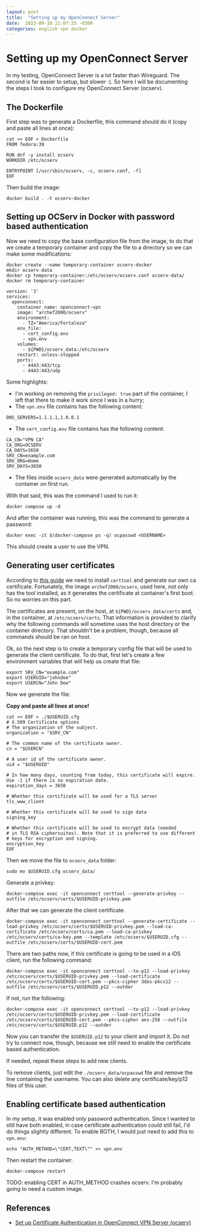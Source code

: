 ```yaml
---
layout: post
title:  "Setting up my OpenConnect Server"
date:  2023-09-10 21:07:25 -0300 
categories: english vpn docker
---
```


# Setting up my OpenConnect Server 

In my testing, OpenConnect Server is a lot faster than Wireguard. The second is far easier to setup, but slower :(. So here I will be documenting the steps I took to configure my OpenConnect Server (ocserv).

## The Dockerfile

First step was to generate a Dockerfile, this command should do it (copy and paste all lines at once):

```
cat << EOF > Dockerfile
FROM fedora:39

RUN dnf -y install ocserv
WORKDIR /etc/ocserv

ENTRYPOINT [/usr/sbin/ocserv, -c, ocserv.conf, -f]
EOF
```

Then build the image:

```
docker build . -t ocserv-docker
```

## Setting up OCServ in Docker with password based authentication

Now we need to copy the base configuration file from the image, to do that we create a temporary container and copy the file to a directory so we can make some modifications:

```
docker create --name temporary-container ocserv-docker
mkdir ocserv-data
docker cp temporary-container:/etc/ocserv/ocserv.conf ocserv-data/
docker rm temporary-container
```

```
version: '3'
services:
  openconnect:
    container_name: openconnect-vpn
    image: "archef2000/ocserv"
    environment:
      - TZ="America/Fortaleza"
    env_file: 
      - cert_config.env
      - vpn.env
    volumes:
      - ${PWD}/ocserv_data:/etc/ocserv
    restart: unless-stopped
    ports:
      - 4443:443/tcp
      - 4443:443/udp
```

Some highlights:
- I'm working on removing the `privileged: true` part of the container, I left that there to make it work since I was in a hurry;
- The `vpn.env` file contains has the following content:
```
DNS_SERVERS=1.1.1.1,1.0.0.1
```
- The `cert_config.env` file contains has the following content:
```
CA_CN="VPN CA"
CA_ORG=OCSERV
CA_DAYS=3650
SRV_CN=example.com
SRV_ORG=Home
SRV_DAYS=3650
```
- The files inside `ocserv_data` were generated automatically by the container on first run.

With that said, this was the command I used to run it:
```
docker compose up -d
```

And after the container was running, this was the command to generate a password:
```
docker exec -it $(docker-compose ps -q) ocpasswd <USERNAME>
```

This should create a user to use the VPN.


## Generating user certificates

According to [this guide](https://www.linuxbabe.com/ubuntu/certificate-authentication-openconnect-vpn-server-ocserv) we need to install `certtool` and generate our own ca certificate. Fortunately, the image `archef2000/ocserv`, used here, not only has the tool installed, as it generates the certificate at container's first boot. So no worries on this part.

The certificates are present, on the host, at `${PWD}/ocserv_data/certs` and, in the container, at `/etc/ocserv/certs`. That information is provided to clarify why the following commands will sometime uses the host directory or the container directory. That shouldn't be a problem, though, because all commands should be ran on host.

Ok, so the next step is to create a temporary config file that will be used to generate the client certificate. To do that, first let's create a few environment variables that will help us create that file:

```
export SRV_CN="example.com"
export USERUID="johndoe"
export USERCN="John Doe"
```

Now we generate the file:

**Copy and paste all lines at once!**

```
cat << EOF > ./$USERUID.cfg
# X.509 Certificate options
# The organization of the subject.
organization = "$SRV_CN"

# The common name of the certificate owner.
cn = "$USERCN"

# A user id of the certificate owner.
uid = "$USERUID"

# In how many days, counting from today, this certificate will expire. Use -1 if there is no expiration date.
expiration_days = 3650

# Whether this certificate will be used for a TLS server
tls_www_client

# Whether this certificate will be used to sign data
signing_key

# Whether this certificate will be used to encrypt data (needed
# in TLS RSA ciphersuites). Note that it is preferred to use different
# keys for encryption and signing.
encryption_key
EOF
```

Then we move the file to `ocserv_data` folder:

```
sudo mv $USERUID.cfg ocserv_data/
```

Generate a privkey:

```
docker-compose exec -it openconnect certtool --generate-privkey --outfile /etc/ocserv/certs/$USERUID-privkey.pem 
```

After that we can generate the client certificate. 

```
docker-compose exec -it openconnect certtool --generate-certificate --load-privkey /etc/ocserv/certs/$USERUID-privkey.pem --load-ca-certificate /etc/ocserv/certs/ca.pem --load-ca-privkey /etc/ocserv/certs/ca-key.pem --template /etc/ocserv/$USERUID.cfg --outfile /etc/ocserv/certs/$USERUID-cert.pem
```

There are two paths now, if this certificate is going to be used in a iOS client, run the following command:

```
docker-compose exec -it openconnect certtool --to-p12 --load-privkey /etc/ocserv/certs/$USERUID-privkey.pem --load-certificate /etc/ocserv/certs/$USERUID-cert.pem --pkcs-cipher 3des-pkcs12 --outfile /etc/ocserv/certs/$USERUID.p12 --outder
```

If not, run the following:

```
docker-compose exec -it openconnect certtool --to-p12 --load-privkey /etc/ocserv/certs/$USERUID-privkey.pem --load-certificate /etc/ocserv/certs/$USERUID-cert.pem --pkcs-cipher aes-256 --outfile /etc/ocserv/certs/$USERUID.p12 --outder
```

Now you can transfer the `$USERUID.p12` to your client and import it. *Do not* try to connect now, though, because we still need to enable the certificate based authentication.

If needed, repeat these steps to add new clients.

To remove clients, just edit the `./ocserv_data/ocpasswd` file and remove the line containing the username. You can also delete any certificate/key/p12 files of this user.

## Enabling certificate based authentication

In my setup, it was enabled only password authentication. Since I wanted to still have both enabled, in case certificate authentication could still fail, I'd do things slightly different. To enable BOTH, I would just need to add this to `vpn.env`:

```
echo "AUTH_METHOD=\"CERT,TEXT\"" >> vpn.env
```

Then restart the container:

```
docker-compose restart
```

TODO: enabling CERT in AUTH_METHOD crashes ocserv. I'm probably going to need a custom image.

## References

- [Set up Certificate Authentication in OpenConnect VPN Server (ocserv)](https://www.linuxbabe.com/ubuntu/certificate-authentication-openconnect-vpn-server-ocserv)
